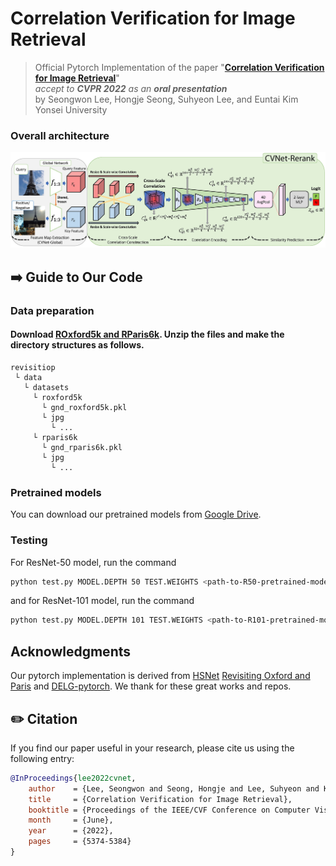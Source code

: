 # Correlation Verification for Image Retrieval

> Official Pytorch Implementation of the paper "[**Correlation Verification for Image Retrieval**](https://openaccess.thecvf.com/content/CVPR2022/html/Lee_Correlation_Verification_for_Image_Retrieval_CVPR_2022_paper.html)"<br>
> _accept to **CVPR 2022** as an **oral presentation**_ <br>
> by Seongwon Lee, Hongje Seong, Suhyeon Lee, and Euntai Kim<br>
> Yonsei University
> 

### Overall architecture

<p align="middle">
    <img src="assets/CVNet_rerank_architecture.jpg">
</p>

## ➡️ Guide to Our Code

### Data preparation
#### Download [ROxford5k and RParis6k](https://github.com/filipradenovic/revisitop). Unzip the files and make the directory structures as follows.


```
revisitiop
 └ data
   └ datasets
     └ roxford5k
       └ gnd_roxford5k.pkl
       └ jpg
         └ ...
     └ rparis6k
       └ gnd_rparis6k.pkl
       └ jpg
         └ ...
```

### Pretrained models
You can download our pretrained models from [Google Drive](https://drive.google.com/drive/folders/1VE2uG0bynk6-XfokjE13VFNVQRb-rQM8?usp=sharing).

### Testing
For ResNet-50 model, run the command
```bash
python test.py MODEL.DEPTH 50 TEST.WEIGHTS <path-to-R50-pretrained-model> TEST.DATA_DIR <path_to_revisitop>/data/datasets
```

and for ResNet-101 model, run the command
```bash
python test.py MODEL.DEPTH 101 TEST.WEIGHTS <path-to-R101-pretrained-model> TEST.DATA_DIR <path_to_revisitop>/data/datasets
```

## Acknowledgments
Our pytorch implementation is derived from [HSNet](https://github.com/juhongm999/hsnet) [Revisiting Oxford and Paris](https://github.com/filipradenovic/revisitop) and [DELG-pytorch](https://github.com/feymanpriv/DELG). We thank for these great works and repos.

## ✏️ Citation
If you find our paper useful in your research, please cite us using the following entry:
````BibTeX
@InProceedings{lee2022cvnet, 
    author    = {Lee, Seongwon and Seong, Hongje and Lee, Suhyeon and Kim, Euntai},
    title     = {Correlation Verification for Image Retrieval},
    booktitle = {Proceedings of the IEEE/CVF Conference on Computer Vision and Pattern Recognition (CVPR)},
    month     = {June},
    year      = {2022},
    pages     = {5374-5384}
}
````
